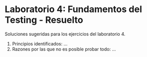 # Laboratorio 4: Fundamentos del Testing - Resuelto

Soluciones sugeridas para los ejercicios del laboratorio 4.

1. Principios identificados: ...
2. Razones por las que no es posible probar todo: ...
